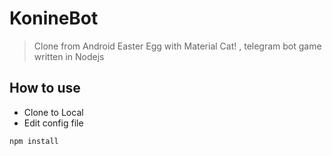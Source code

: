 # KonineBot

> Clone from Android Easter Egg with Material Cat! , telegram bot game written in Nodejs

## How to use
* Clone to Local
* Edit config file
```
npm install

```
